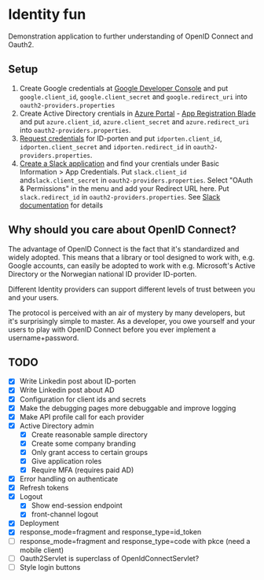 # Identity fun

Demonstration application to further understanding of OpenID Connect and Oauth2.

## Setup

1. Create Google credentials at [Google Developer Console](https://console.developers.google.com/apis/credentials) and put `google.client_id`, `google.client_secret` and `google.redirect_uri` into `oauth2-providers.properties`
2. Create Active Directory crentials in [Azure Portal](https://docs.microsoft.com/en-us/azure/active-directory/develop/howto-create-service-principal-portal) - [App Registration Blade](https://portal.azure.com/#blade/Microsoft_AAD_RegisteredApps/ApplicationsListBlade) and put `azure.client_id`, `azure.client_secret` and `azure.redirect_uri` into `oauth2-providers.properties`.
3. [Request credentials](https://difi.github.io/idporten-oidc-dokumentasjon/) for ID-porten and put `idporten.client_id`, `idporten.client_secret` and `idporten.redirect_id` in `oauth2-providers.properties`.
4. [Create a Slack application](https://api.slack.com/apps) and find your crentials under Basic Information > App Credentials. Put `slack.client_id` and`slack.client_secret` in `oauth2-providers.properties`. Select "OAuth & Permissions" in the menu and add your Redirect URL here. Put `slack.redirect_id` in `oauth2-providers.properties`. See [Slack documentation](https://api.slack.com/docs/sign-in-with-slack) for details



## Why should you care about OpenID Connect?

The advantage of OpenID Connect is the fact that it's standardized and widely adopted. This means that a library or tool designed to work with, e.g. Google accounts, can easily be adopted to work with e.g. Microsoft's Active Directory  or the Norwegian national ID provider ID-porten.

Different Identity providers can support different levels of trust between you and your users.

The protocol is perceived with an air of mystery by many developers, but it's surprisingly simple to master. As a developer, you owe yourself and your users to play with OpenID Connect before you ever implement a username+password.


## TODO

* [x] Write Linkedin post about ID-porten
* [x] Write Linkedin post about AD
* [x] Configuration for client ids and secrets
* [x] Make the debugging pages more debuggable and improve logging
* [x] Make API profile call for each provider
* [x] Active Directory admin
    * [x] Create reasonable sample directory
    * [x] Create some company branding
    * [x] Only grant access to certain groups
    * [x] Give application roles
    * [x] Require MFA (requires paid AD)
* [x] Error handling on authenticate
* [x] Refresh tokens
* [x] Logout
    * [x] Show end-session endpoint
    * [x] front-channel logout
* [x] Deployment
* [x] response_mode=fragment and response_type=id_token
* [ ] response_mode=fragment and response_type=code with pkce (need a mobile client)
* [ ] Oauth2Servlet is superclass of OpenIdConnectServlet?
* [ ] Style login buttons
